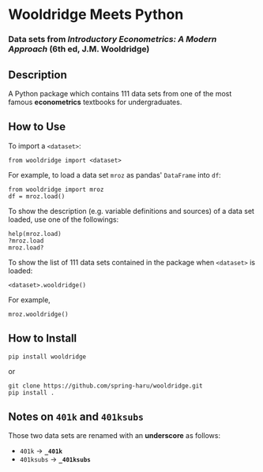 # Wooldridge Meets Python
### Data sets from _Introductory Econometrics: A Modern Approach_ (6th ed, J.M. Wooldridge)

## Description
A Python package which contains 111 data sets from one of the most famous **econometrics** textbooks for undergraduates.

## How to Use
To import a `<dataset>`:
```
from wooldridge import <dataset>
```
For example, to load a data set `mroz` as pandas' `DataFrame` into `df`:
```
from wooldridge import mroz
df = mroz.load()
```
To show the description (e.g. variable definitions and sources) of a data set loaded, use one of the followings:
```
help(mroz.load)
?mroz.load
mroz.load?
```
To show the list of 111 data sets contained in the package when `<dataset>` is loaded:
```
<dataset>.wooldridge()
```
For example,
```
mroz.wooldridge()
```

## How to Install
```
pip install wooldridge
```
or
```
git clone https://github.com/spring-haru/wooldridge.git
pip install .
```

## Notes on `401k` and `401ksubs`
Those two data sets are renamed with an **underscore** as follows:
* `401k` -> **`_401k`**
* `401ksubs` -> **`_401ksubs`**
